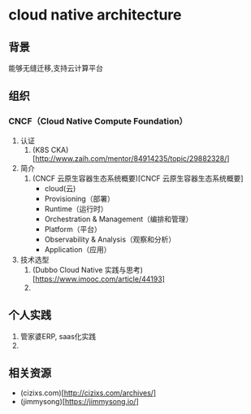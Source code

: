 # cloud native architecture
## 背景
能够无缝迁移,支持云计算平台
## 组织
### CNCF（Cloud Native Compute Foundation）
1. 认证
    1. (K8S CKA)[http://www.zaih.com/mentor/84914235/topic/29882328/]
2. 简介
    1. (CNCF 云原生容器生态系统概要)[CNCF 云原生容器生态系统概要]
        - cloud(云)
        - Provisioning（部署）
        - Runtime（运行时）
        - Orchestration & Management（编排和管理）
        - Platform（平台）
        - Observability & Analysis（观察和分析）
        - Application（应用）
3. 技术选型
    1. (Dubbo Cloud Native 实践与思考)[https://www.imooc.com/article/44193]
    2. 
## 个人实践
1. 管家婆ERP, saas化实践
2. 
## 相关资源
- (cizixs.com)[http://cizixs.com/archives/]
- (jimmysong)[https://jimmysong.io/]
